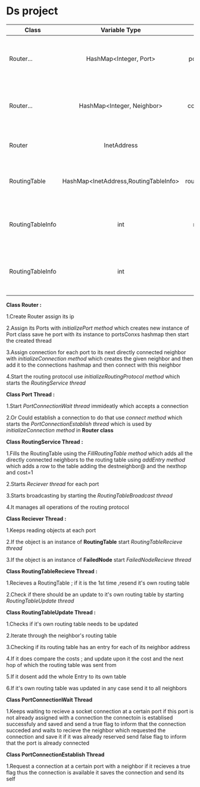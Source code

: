 # Ds project


    
| Class         |   Variable Type            | Name          | What For                                                            |
|---------------|:-------------------------: |:-------------:| -------------------------------------------------------------------:|
| Router...     | HashMap<Integer, Port>     | portsConxs    | its to save eachport of the router with its own port class instance |
| Router...     | HashMap<Integer, Neighbor> | connections   | its to save each port with its directly connected neighbor          |
| Router        | InetAddress                | ip            | it represents the ip of the router                                  |
| RoutingTable  | HashMap<InetAddress,RoutingTableInfo>        | routingEntries| it represents the routingtable rows               |
| RoutingTableInfo | int                | nextHop            | it represents the port which is the nexthop in the cnx              |
| RoutingTableInfo | int                | cost            | it represents the nb of hops (nb routers in between)              |

**Class Router :**

1.Create Router assign its ip

2.Assign its Ports with *initializePort method* which creates new instance of Port class save he port with its instance to portsConxs hashmap then start the created thread

3.Assign connection for each port to its next directly connected neighbor with *initializeConnection method* which creates the given neighbor and then add it to the connections hashmap and then connect with this neighbor

4.Start the routing protocol use *initializeRoutingProtocol method* which starts the *RoutingService thread*
             
**Class Port Thread :**

1.Start *PortConnectionWait thread* immideatly which accepts a connection 

2.Or Could establish a connection to do that use *connect method*  which starts the *PortConnectionEstablish thread* which is used by *initializeConnection method* in **Router class**
           

**Class RoutingService Thread :**

1.Fills the RoutingTable using the *FillRoutingTable method* which adds all the directly connected neighbors to the routing table using *addEntry method* which adds a row to the table adding the destneighbor@ and the nexthop and cost=1

2.Starts *Reciever thread* for each port

3.Starts broadcasting by starting the *RoutingTableBroadcast thread*

4.It manages all operations of the routing protocol
                              
**Class Reciever Thread :** 

 1.Keeps reading objects at each port
 
 2.If the object is an instance of **RoutingTable** start *RoutingTableRecieve thread*
 
 3.If the object is an instance of **FailedNode** start *FailedNodeRecieve thread*
                        
**Class RoutingTableRecieve Thread :**

1.Recieves a RoutingTable ; if it is the 1st time ,resend it's own routing table 

2.Check if there should be an update to it's own routing table by starting *RoutingTableUpdate thread*
                                   
**Class RoutingTableUpdate Thread :** 

1.Checks if it's own routing table needs to be updated

2.Iterate through the neighbor's routing table

3.Checking if its routing table has an entry for each of its neighbor address

4.If it does compare the costs ; and update upon it the cost and the next hop of which the routing table was sent from

5.If it dosent add the whole Entry to its own table

6.If it's own routing table was updated in any case send it to all neighbors
                                  
**Class PortConnectionWait Thread**

1.Keeps waiting to recieve a socket connection at a certain port
if this port is not already assigned with a connection
the connectoin is establised successfuly and saved and send a true flag to inform that the connection succeded and waits to recieve the neighbor which requested the connection and save it 
if it was already reserved send false flag to inform that the port is already connected

**Class PortConnectionEstablish Thread**

1.Request a connection at a certain port with a neighbor
if it recieves a true flag thus the connection is available it saves the connection and send its self
                                   
